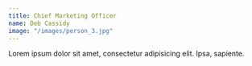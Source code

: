 ```yaml
---
title: Chief Marketing Officer
name: Deb Cassidy
image: "/images/person_3.jpg"
---
```


Lorem ipsum dolor sit amet, consectetur adipisicing elit. Ipsa, sapiente.